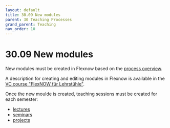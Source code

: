 ```yaml
---
layout: default
title: 30.09 New modules
parent: 30 Teaching Processes
grand_parent: Teaching
nav_order: 10
---
```


# 30.09 New modules

New modules must be created in Flexnow based on the [process overview](https://www.uni-bamberg.de/qm/prozesse-studium-und-lehre/prozessportal/).

A description for creating and editing modules in Flexnow is available in the [VC course "FlexNOW für Lehrstühle"](https://vc.uni-bamberg.de/course/view.php?id=268).

Once the new moulde is created, teaching sessions must be created for each semester:

- [lectures](30.10.lecture.html)
- [seminars](30.11.seminars.html)
- [projects](30.12.projects.html)
